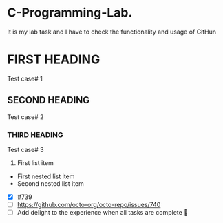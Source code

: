 # C-Programming-Lab.
It is my lab task and I have to check the functionality and usage of GitHun
# FIRST HEADING
Test case# 1
## SECOND HEADING
Test case# 2
### THIRD HEADING
Test case# 3
 1. First list item
 - First nested list item
  - Second nested list item
- [x] #739
 - [ ] https://github.com/octo-org/octo-repo/issues/740
  - [ ] Add delight to the experience when all tasks are
complete :tada:  
